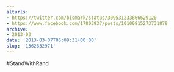 ```yaml
---
alturls:
- https://twitter.com/bismark/status/309531233866629120
- https://www.facebook.com/17803937/posts/10100815273731879
archive:
- 2013-03
date: '2013-03-07T05:09:31+00:00'
slug: '1362632971'
---
```


#StandWithRand

